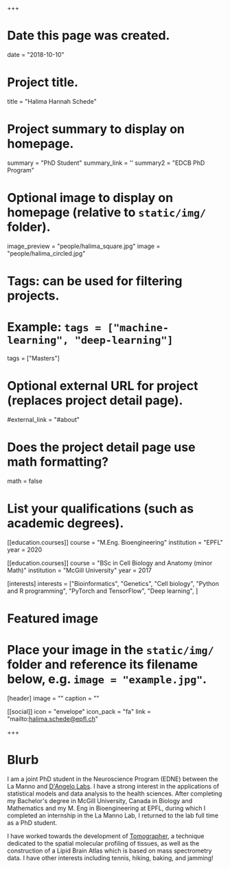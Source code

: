 +++
# Date this page was created.
date = "2018-10-10"

# Project title.
title = "Halima Hannah Schede"

# Project summary to display on homepage.
summary = "PhD Student"
summary_link = ''
summary2 = "EDCB PhD Program"

# Optional image to display on homepage (relative to `static/img/` folder).
image_preview = "people/halima_square.jpg"
image = "people/halima_circled.jpg"

# Tags: can be used for filtering projects.
# Example: `tags = ["machine-learning", "deep-learning"]`
tags = ["Masters"]

# Optional external URL for project (replaces project detail page).
#external_link = "#about"

# Does the project detail page use math formatting?
math = false

# List your qualifications (such as academic degrees).

[[education.courses]]
  course = "M.Eng. Bioengineering"
  institution = "EPFL"
  year = 2020 

[[education.courses]]
  course = "BSc in Cell Biology and Anatomy (minor Math)"
  institution = "McGill University"
  year = 2017

[interests]
  interests = ["Bioinformatics",
    "Genetics",
    "Cell biology",
    "Python and R programming",
    "PyTorch and TensorFlow",
    "Deep learning",
  ]
# Featured image
# Place your image in the `static/img/` folder and reference its filename below, e.g. `image = "example.jpg"`.
[header]
image = ""
caption = ""


[[social]]
icon = "envelope"
icon_pack = "fa"
link = "mailto:halima.schede@epfl.ch"

 
+++
 
# Blurb
 
 I am a joint PhD student in the Neuroscience Program (EDNE) between the La Manno and [D'Angelo Labs](https://www.epfl.ch/labs/dangelo-lab/). I have a strong interest in the applications of statistical models and data analysis to the health sciences. After completing my Bachelor's degree in McGill University, Canada in Biology and Mathematics and my M. Eng in Bioengineering at EPFL, during which I completed an internship in the La Manno Lab, I returned to the lab full time as a PhD student.

I have worked towards the development of [Tomographer](https://www.biorxiv.org/content/10.1101/2020.08.04.235655v1), a technique dedicated to the spatial molecular profiling of tissues, as well as the construction of a Lipid Brain Atlas which is based on mass spectrometry data. I have other interests including tennis, hiking, baking, and jamming!
